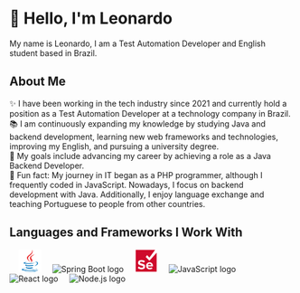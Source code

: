 <h1 align="left">👋 Hello, I'm Leonardo</h1>

<p align="left">
    My name is Leonardo, I am a Test Automation Developer and English student based in Brazil.
</p>

<h2 align="left">About Me</h2>

<p align="left">
    ✨ I have been working in the tech industry since 2021 and currently hold a position as a Test Automation Developer at a technology company in Brazil.<br>
    📚 I am continuously expanding my knowledge by studying Java and backend development, learning new web frameworks and technologies, improving my English, and pursuing a university degree.<br>
    🎯 My goals include advancing my career by achieving a role as a Java Backend Developer.<br>
    🎲 Fun fact: My journey in IT began as a PHP programmer, although I frequently coded in JavaScript. Nowadays, I focus on backend development with Java. Additionally, I enjoy language exchange and teaching Portuguese to people from other countries.
</p>

<h2 align="left">Languages and Frameworks I Work With</h2>

<div align="left">
  <img width="12" />
  <img src="https://github.com/devicons/devicon/blob/v2.15.1/icons/java/java-original.svg" height="40" alt="Java logo"  />
  <img width="12" />
  <img src="https://cdn.jsdelivr.net/gh/devicons/devicon/icons/spring/spring-original.svg" height="40" alt="Spring Boot logo" />
  <img width="12" />    
  <img src="https://github.com/devicons/devicon/blob/v2.15.1/icons/selenium/selenium-original.svg" height="40" alt="Selenium logo"  />
  <img width="12" />    
  <img src="https://cdn.jsdelivr.net/gh/devicons/devicon/icons/javascript/javascript-original.svg" height="40" alt="JavaScript logo"  />
  <img width="12" />
  <img src="https://cdn.jsdelivr.net/gh/devicons/devicon/icons/react/react-original.svg" height="40" alt="React logo"  />
  <img width="12" />
  <img src="https://cdn.jsdelivr.net/gh/devicons/devicon/icons/nodejs/nodejs-original.svg" height="40" alt="Node.js logo"  />
  <img width="12" />
</div>
